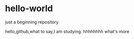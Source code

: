 # hello-world
just a beginning repository

hello,github,what to say,I am studying.
hhhhhhhh
what's more

